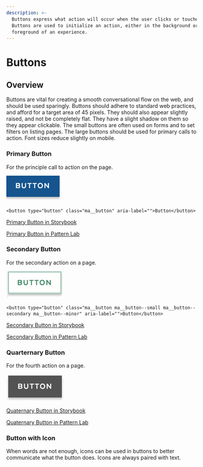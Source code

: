 ```yaml
---
description: >-
  Buttons express what action will occur when the user clicks or touches it.
  Buttons are used to initialize an action, either in the background or
  foreground of an experience.
---
```


# Buttons

## Overview

Buttons are vital for creating a smooth conversational flow on the web, and should be used sparingly. Buttons should adhere to standard web practices, and afford for a target area of 45 pixels. They should also appear slightly raised, and not be completely flat. They have a slight shadow on them so they appear clickable. The small buttons are often used on forms and to set filters on listing pages. The large buttons should be used for primary calls to action. Font sizes reduce slightly on mobile.

### Primary Button

For the principle call to action on the page.

![](../../.gitbook/assets/primary-button-2%20%288%29.gif)

```text
<button type="button" class="ma__button" aria-label="">Button</button>
```

[Primary Button in Storybook](http://mayflower-react.digital.mass.gov/?knob-button.info=this%20will%20be%20the%20tooltip%20text%20on%20hover&knob-button.text=button&knob-button.href=&selectedKind=atoms%2Fbuttons&selectedStory=Button&full=0&addons=1&stories=1&panelRight=0&addonPanel=storybook%2Factions%2Factions-panel)

[Primary Button in Pattern Lab](https://mayflower.digital.mass.gov/?p=atoms-button)

### Secondary Button

For the secondary action on a page.

![](../../.gitbook/assets/secondary-button-outline-1%20%285%29.gif)

```text
<button type="button" class="ma__button ma__button--small ma__button--secondary ma__button--minor" aria-label="">Button</button>
```

[Secondary Button in Storybook](http://mayflower-react.digital.mass.gov/?knob-button.theme=secondary&knob-button.info=this%20will%20be%20the%20tooltip%20text%20on%20hover&knob-button.text=button&knob-button.href=&knob-button.outline=true&selectedKind=atoms%2Fbuttons&selectedStory=Button&full=0&addons=1&stories=1&panelRight=0&addonPanel=storybooks%2Fstorybook-addon-knobs)

[Secondary Button in Pattern Lab](https://mayflower.digital.mass.gov/?p=atoms-button-as-secondary-color)

### Quarternary Button

For the fourth action on a page.

![](../../.gitbook/assets/quarternary-button-2.gif)

[Quaternary Button in Storybook](http://mayflower-react.digital.mass.gov/?knob-button.theme=quaternary&knob-button.info=this%20will%20be%20the%20tooltip%20text%20on%20hover&knob-button.text=button&knob-button.href=&selectedKind=atoms%2Fbuttons&selectedStory=Button&full=0&addons=1&stories=1&panelRight=0&addonPanel=storybooks%2Fstorybook-addon-knobs)

[Quaternary Button in Pattern Lab](https://mayflower.digital.mass.gov/?p=atoms-button-as-quaternary-color)

### Button with Icon

When words are not enough, icons can be used in buttons to better communicate what the button does. Icons are always paired with text.

